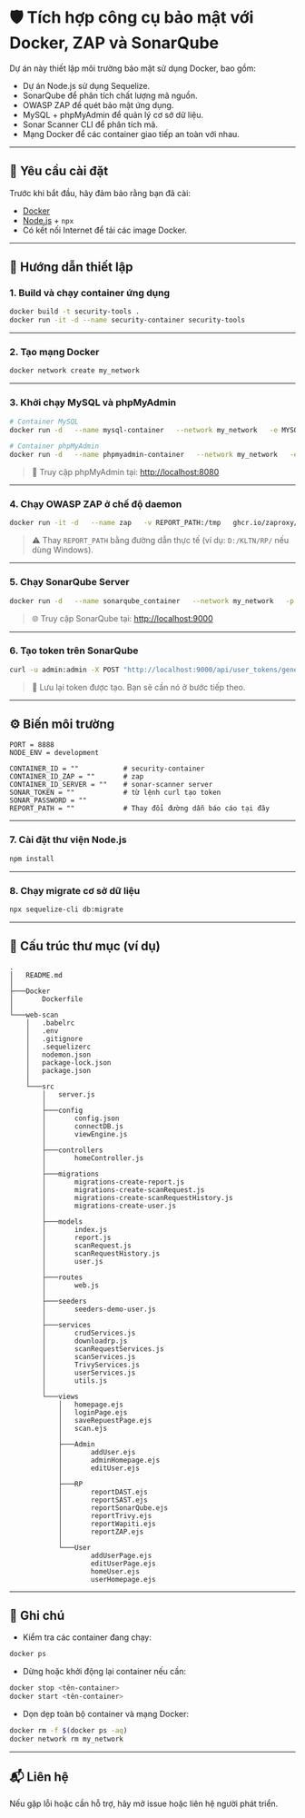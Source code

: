 # 🛡️ Tích hợp công cụ bảo mật với Docker, ZAP và SonarQube

Dự án này thiết lập môi trường bảo mật sử dụng Docker, bao gồm:

- Dự án Node.js sử dụng Sequelize.
- SonarQube để phân tích chất lượng mã nguồn.
- OWASP ZAP để quét bảo mật ứng dụng.
- MySQL + phpMyAdmin để quản lý cơ sở dữ liệu.
- Sonar Scanner CLI để phân tích mã.
- Mạng Docker để các container giao tiếp an toàn với nhau.

---

## 🧱 Yêu cầu cài đặt

Trước khi bắt đầu, hãy đảm bảo rằng bạn đã cài:

- [Docker](https://www.docker.com/)
- [Node.js](https://nodejs.org/) + `npx`
- Có kết nối Internet để tải các image Docker.

---

## 🚀 Hướng dẫn thiết lập

### 1. Build và chạy container ứng dụng

```bash
docker build -t security-tools .
docker run -it -d --name security-container security-tools
```

---

### 2. Tạo mạng Docker

```bash
docker network create my_network
```

---

### 3. Khởi chạy MySQL và phpMyAdmin

```bash
# Container MySQL
docker run -d   --name mysql-container   --network my_network   -e MYSQL_ALLOW_EMPTY_PASSWORD=yes   -e MYSQL_DATABASE=mydb   -p 3306:3306   mysql:latest

# Container phpMyAdmin
docker run -d   --name phpmyadmin-container   --network my_network   -e PMA_HOST=mysql-container   -p 8080:80   phpmyadmin/phpmyadmin:latest
```

> 🧭 Truy cập phpMyAdmin tại: [http://localhost:8080](http://localhost:8080)

---

### 4. Chạy OWASP ZAP ở chế độ daemon

```bash
docker run -it -d   --name zap   -v REPORT_PATH:/tmp   ghcr.io/zaproxy/zaproxy:weekly   zap.sh -daemon
```

> ⚠️ Thay `REPORT_PATH` bằng đường dẫn thực tế (ví dụ: `D:/KLTN/RP/` nếu dùng Windows).

---

### 5. Chạy SonarQube Server

```bash
docker run -d   --name sonarqube_container   --network my_network   -p 9000:9000 -p 9091:9091   sonarqube:latest
```

> 🌐 Truy cập SonarQube tại: [http://localhost:9000](http://localhost:9000)

---

### 6. Tạo token trên SonarQube

```bash
curl -u admin:admin -X POST "http://localhost:9000/api/user_tokens/generate?name=my-token"
```

> 📝 Lưu lại token được tạo. Bạn sẽ cần nó ở bước tiếp theo.

---

## ⚙️ Biến môi trường

```env
PORT = 8888
NODE_ENV = development

CONTAINER_ID = ""           # security-container
CONTAINER_ID_ZAP = ""       # zap
CONTAINER_ID_SERVER = ""    # sonar-scanner server
SONAR_TOKEN = ""            # từ lệnh curl tạo token
SONAR_PASSWORD = ""
REPORT_PATH = ""            # Thay đổi đường dẫn báo cáo tại đây
```

---

### 7. Cài đặt thư viện Node.js

```bash
npm install
```

---

### 8. Chạy migrate cơ sở dữ liệu

```bash
npx sequelize-cli db:migrate
```

---

## 📄 Cấu trúc thư mục (ví dụ)

```
.
│   README.md
│
├───Docker
│       Dockerfile
│
└───web-scan
    │   .babelrc
    │   .env
    │   .gitignore
    │   .sequelizerc
    │   nodemon.json
    │   package-lock.json
    │   package.json
    │
    └───src
        │   server.js
        │
        ├───config
        │       config.json
        │       connectDB.js
        │       viewEngine.js
        │
        ├───controllers
        │       homeController.js
        │
        ├───migrations
        │       migrations-create-report.js
        │       migrations-create-scanRequest.js
        │       migrations-create-scanRequestHistory.js
        │       migrations-create-user.js
        │
        ├───models
        │       index.js
        │       report.js
        │       scanRequest.js
        │       scanRequestHistory.js
        │       user.js
        │
        ├───routes
        │       web.js
        │
        ├───seeders
        │       seeders-demo-user.js
        │
        ├───services
        │       crudServices.js
        │       downloadrp.js
        │       scanRequestServices.js
        │       scanServices.js
        │       TrivyServices.js
        │       userServices.js
        │       utils.js
        │
        └───views
            │   homepage.ejs
            │   loginPage.ejs
            │   saveRepuestPage.ejs
            │   scan.ejs
            │
            ├───Admin
            │       addUser.ejs
            │       adminHomepage.ejs
            │       editUser.ejs
            │
            ├───RP
            │       reportDAST.ejs
            │       reportSAST.ejs
            │       reportSonarQube.ejs
            │       reportTrivy.ejs
            │       reportWapiti.ejs
            │       reportZAP.ejs
            │
            └───User
                    addUserPage.ejs
                    editUserPage.ejs
                    homeUser.ejs
                    userHomepage.ejs
```

---

## 📌 Ghi chú

- Kiểm tra các container đang chạy:

```bash
docker ps
```

- Dừng hoặc khởi động lại container nếu cần:

```bash
docker stop <tên-container>
docker start <tên-container>
```

- Dọn dẹp toàn bộ container và mạng Docker:

```bash
docker rm -f $(docker ps -aq)
docker network rm my_network
```

---

## 📬 Liên hệ

Nếu gặp lỗi hoặc cần hỗ trợ, hãy mở issue hoặc liên hệ người phát triển.

